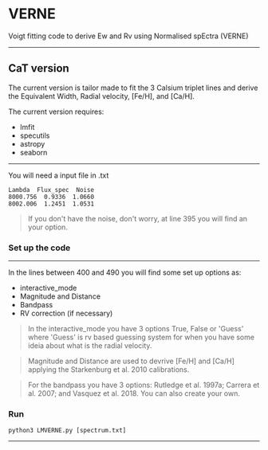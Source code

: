 # VERNE

Voigt fitting code to derive Ew and Rv using Normalised spEctra (VERNE)

---
## CaT version 

The current version is tailor made to fit the 3 Calsium triplet lines and derive the Equivalent Width, Radial velocity, [Fe/H], and [Ca/H].

The current version requires: 
- lmfit 
- specutils
- astropy
- seaborn

---
You will need a input file in .txt 

```
Lambda  Flux_spec  Noise 
8000.756  0.9336  1.0660 
8002.006  1.2451  1.0531 
```
> If you don't have the noise, don't worry, at line 395 you will find an your option.

### Set up the code 

---
In the lines between 400 and 490 you will find some set up options as:

- interactive_mode 
- Magnitude and Distance 
- Bandpass
- RV correction (if necessary) 

> In the interactive_mode you have 3 options True, False or 'Guess' where 'Guess' is rv based guessing system for when you have some ideia about what is the radial velocity. 

> Magnitude and Distance are used to devrive [Fe/H] and [Ca/H] applying the Starkenburg et al. 2010 calibrations.

> For the bandpass you have 3 options: Rutledge et al. 1997a; Carrera et al. 2007; and Vasquez et al. 2018. You can also create your own.

### Run 

```
python3 LMVERNE.py [spectrum.txt]
```

---
